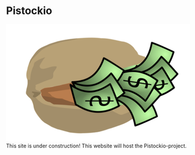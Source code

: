 # Pistockio
![IconImage](icon.PNG)
This site is under construction!
This website will host the Pistockio-project.
